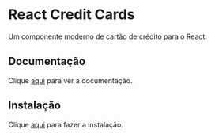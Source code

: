 # React Credit Cards

Um componente moderno de cartão de crédito para o React.

## Documentação

Clique [aqui](https://github.com/amarofashion/react-credit-cards) para ver a documentação.

## Instalação

Clique [aqui](https://www.npmjs.com/package/react-credit-cards) para fazer a instalação.